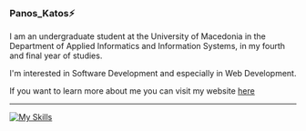### Panos_Katos⚡

I am an undergraduate student at the University of Macedonia in the Department of Applied Informatics and Information Systems, in my fourth and final year of studies. 

I'm interested in Software Development and especially in Web Development.

If you want to learn more about me you can visit my website <a href="https://panagiotis-stergioulas-bolis.netlify.app/" targe="_blank">here</a>

<hr/>

[![My Skills](https://skillicons.dev/icons?i=html,css,js,react,java,python,c)](https://skillicons.dev)


<!--
**Panos-Stergioulas-Mpolis/Panos-Stergioulas-Mpolis** is a ✨ _special_ ✨ repository because its `README.md` (this file) appears on your GitHub profile.

Here are some ideas to get you started:

- 🔭 I’m currently working on ...
- 🌱 I’m currently learning ...
- 👯 I’m looking to collaborate on ...
- 🤔 I’m looking for help with ...
- 💬 Ask me about ...
- 📫 How to reach me: ...
- 😄 Pronouns: ...
- ⚡ Fun fact: ...
-->
